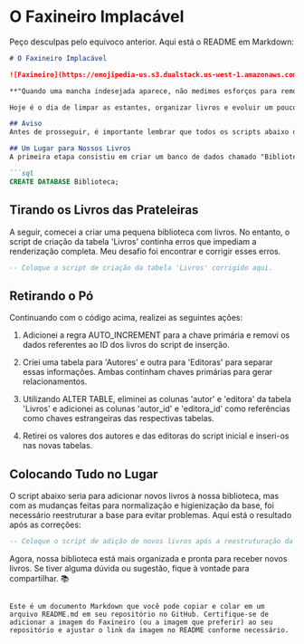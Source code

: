# O Faxineiro Implacável

Peço desculpas pelo equívoco anterior. Aqui está o README em Markdown:

```markdown
# O Faxineiro Implacável

![Faxineiro](https://emojipedia-us.s3.dualstack.us-west-1.amazonaws.com/thumbs/160/google/298/custodian_1f9ae.png)

**"Quando uma mancha indesejada aparece, não medimos esforços para removê-la, mesmo que isso signifique desafiar as leis dos dados."**

Hoje é o dia de limpar as estantes, organizar livros e evoluir um pouco mais. Nesta atividade, meu objetivo é aprender a lidar com erros, ler (e reler) muito o próprio código e não deixar o desânimo bater. Abaixo, descrevo como realizei essa tarefa.

## Aviso
Antes de prosseguir, é importante lembrar que todos os scripts abaixo devem ser usados e testados no banco de dados apropriado para esta atividade. Utilizamos comandos como ALTER TABLE, DROP, IF EXISTS, IF NOT EXISTS e muito do que foi aprendido em aula.

## Um Lugar para Nossos Livros
A primeira etapa consistiu em criar um banco de dados chamado "Biblioteca". Parece simples, mas é um passo essencial para organizar nossa coleção de livros.

```sql
CREATE DATABASE Biblioteca;
```

## Tirando os Livros das Prateleiras
A seguir, comecei a criar uma pequena biblioteca com livros. No entanto, o script de criação da tabela 'Livros' continha erros que impediam a renderização completa. Meu desafio foi encontrar e corrigir esses erros.

```sql
-- Coloque o script de criação da tabela 'Livros' corrigido aqui.
```

## Retirando o Pó
Continuando com o código acima, realizei as seguintes ações:

1. Adicionei a regra AUTO_INCREMENT para a chave primária e removi os dados referentes ao ID dos livros do script de inserção.

2. Criei uma tabela para 'Autores' e outra para 'Editoras' para separar essas informações. Ambas continham chaves primárias para gerar relacionamentos.

3. Utilizando ALTER TABLE, eliminei as colunas 'autor' e 'editora' da tabela 'Livros' e adicionei as colunas 'autor_id' e 'editora_id' como referências como chaves estrangeiras das respectivas tabelas.

4. Retirei os valores dos autores e das editoras do script inicial e inseri-os nas novas tabelas.

## Colocando Tudo no Lugar
O script abaixo seria para adicionar novos livros à nossa biblioteca, mas com as mudanças feitas para normalização e higienização da base, foi necessário reestruturar a base para evitar problemas. Aqui está o resultado após as correções:

```sql
-- Coloque o script de adição de novos livros após a reestruturação da base.
```

Agora, nossa biblioteca está mais organizada e pronta para receber novos livros. Se tiver alguma dúvida ou sugestão, fique à vontade para compartilhar. :books:
```

Este é um documento Markdown que você pode copiar e colar em um arquivo README.md em seu repositório no GitHub. Certifique-se de adicionar a imagem do Faxineiro (ou a imagem que preferir) ao seu repositório e ajustar o link da imagem no README conforme necessário.